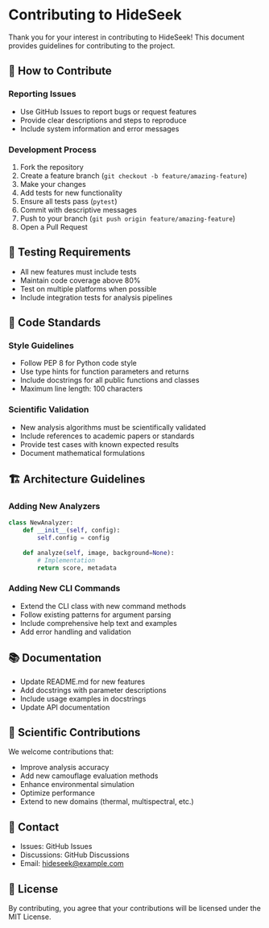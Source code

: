 # Contributing to HideSeek

Thank you for your interest in contributing to HideSeek! This document provides guidelines for contributing to the project.

## 🤝 How to Contribute

### Reporting Issues
- Use GitHub Issues to report bugs or request features
- Provide clear descriptions and steps to reproduce
- Include system information and error messages

### Development Process
1. Fork the repository
2. Create a feature branch (`git checkout -b feature/amazing-feature`)
3. Make your changes
4. Add tests for new functionality
5. Ensure all tests pass (`pytest`)
6. Commit with descriptive messages
7. Push to your branch (`git push origin feature/amazing-feature`)
8. Open a Pull Request

## 🧪 Testing Requirements

- All new features must include tests
- Maintain code coverage above 80%
- Test on multiple platforms when possible
- Include integration tests for analysis pipelines

## 📝 Code Standards

### Style Guidelines
- Follow PEP 8 for Python code style
- Use type hints for function parameters and returns
- Include docstrings for all public functions and classes
- Maximum line length: 100 characters

### Scientific Validation
- New analysis algorithms must be scientifically validated
- Include references to academic papers or standards
- Provide test cases with known expected results
- Document mathematical formulations

## 🏗️ Architecture Guidelines

### Adding New Analyzers
```python
class NewAnalyzer:
    def __init__(self, config):
        self.config = config
        
    def analyze(self, image, background=None):
        # Implementation
        return score, metadata
```

### Adding New CLI Commands
- Extend the CLI class with new command methods
- Follow existing patterns for argument parsing
- Include comprehensive help text and examples
- Add error handling and validation

## 📚 Documentation

- Update README.md for new features
- Add docstrings with parameter descriptions
- Include usage examples in docstrings
- Update API documentation

## 🔬 Scientific Contributions

We welcome contributions that:
- Improve analysis accuracy
- Add new camouflage evaluation methods
- Enhance environmental simulation
- Optimize performance
- Extend to new domains (thermal, multispectral, etc.)

## 📧 Contact

- Issues: GitHub Issues
- Discussions: GitHub Discussions
- Email: hideseek@example.com

## 📄 License

By contributing, you agree that your contributions will be licensed under the MIT License.